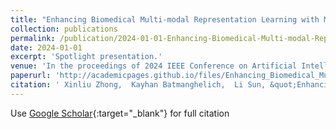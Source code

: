 ```yaml
---
title: "Enhancing Biomedical Multi-modal Representation Learning with Multi-scale Pre-training and Perturbed Report Discrimination"
collection: publications
permalink: /publication/2024-01-01-Enhancing-Biomedical-Multi-modal-Representation-Learning-with-Multi-scale-Pre-training-and-Perturbed-Report-Discrimination
date: 2024-01-01
excerpt: 'Spotlight presentation.'
venue: 'In the proceedings of 2024 IEEE Conference on Artificial Intelligence (CAI)'
paperurl: 'http://academicpages.github.io/files/Enhancing_Biomedical_Multi-modal_Representation_Learning_with_Multi-scale_Pre-training_and_Perturbed_Report_Discrimination.pdf'
citation: ' Xinliu Zhong,  Kayhan Batmanghelich,  Li Sun, &quot;Enhancing Biomedical Multi-modal Representation Learning with Multi-scale Pre-training and Perturbed Report Discrimination.&quot; In the proceedings of 2024 IEEE Conference on Artificial Intelligence (CAI), 2024.'
---
```

Use [Google Scholar](https://scholar.google.com/scholar?q=Enhancing+Biomedical+Multi+modal+Representation+Learning+with+Multi+scale+Pre+training+and+Perturbed+Report+Discrimination){:target="_blank"} for full citation
